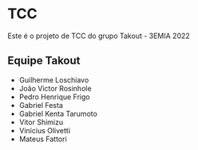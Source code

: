 # TCC
Este é o projeto de TCC do grupo Takout - 3EMIA 2022


## Equipe Takout
- Guilherme Loschiavo
- João Victor Rosinhole
- Pedro Henrique Frigo
- Gabriel Festa
- Gabriel Kenta Tarumoto
- Vitor Shimizu
- Vinícius Olivetti
- Mateus Fattori
